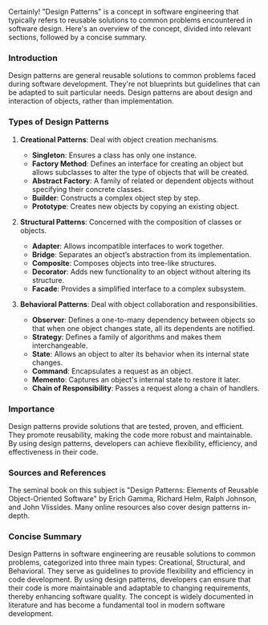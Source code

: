 Certainly! "Design Patterns" is a concept in software engineering that typically refers to reusable solutions to common problems encountered in software design. Here's an overview of the concept, divided into relevant sections, followed by a concise summary.

### Introduction
Design patterns are general reusable solutions to common problems faced during software development. They're not blueprints but guidelines that can be adapted to suit particular needs. Design patterns are about design and interaction of objects, rather than implementation.

### Types of Design Patterns
1. **Creational Patterns**: Deal with object creation mechanisms.
   - **Singleton**: Ensures a class has only one instance.
   - **Factory Method**: Defines an interface for creating an object but allows subclasses to alter the type of objects that will be created.
   - **Abstract Factory**: A family of related or dependent objects without specifying their concrete classes.
   - **Builder**: Constructs a complex object step by step.
   - **Prototype**: Creates new objects by copying an existing object.

2. **Structural Patterns**: Concerned with the composition of classes or objects.
   - **Adapter**: Allows incompatible interfaces to work together.
   - **Bridge**: Separates an object’s abstraction from its implementation.
   - **Composite**: Composes objects into tree-like structures.
   - **Decorator**: Adds new functionality to an object without altering its structure.
   - **Facade**: Provides a simplified interface to a complex subsystem.

3. **Behavioral Patterns**: Deal with object collaboration and responsibilities.
   - **Observer**: Defines a one-to-many dependency between objects so that when one object changes state, all its dependents are notified.
   - **Strategy**: Defines a family of algorithms and makes them interchangeable.
   - **State**: Allows an object to alter its behavior when its internal state changes.
   - **Command**: Encapsulates a request as an object.
   - **Memento**: Captures an object's internal state to restore it later.
   - **Chain of Responsibility**: Passes a request along a chain of handlers.

### Importance
Design patterns provide solutions that are tested, proven, and efficient. They promote reusability, making the code more robust and maintainable. By using design patterns, developers can achieve flexibility, efficiency, and effectiveness in their code.

### Sources and References
The seminal book on this subject is "Design Patterns: Elements of Reusable Object-Oriented Software" by Erich Gamma, Richard Helm, Ralph Johnson, and John Vlissides. Many online resources also cover design patterns in-depth.

### Concise Summary
Design Patterns in software engineering are reusable solutions to common problems, categorized into three main types: Creational, Structural, and Behavioral. They serve as guidelines to provide flexibility and efficiency in code development. By using design patterns, developers can ensure that their code is more maintainable and adaptable to changing requirements, thereby enhancing software quality. The concept is widely documented in literature and has become a fundamental tool in modern software development.